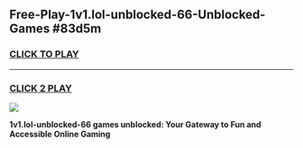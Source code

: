 
## Free-Play-1v1.lol-unblocked-66-Unblocked-Games #83d5m
<h3>
<a href="https://news.freeplayer.one?title=1v1.lol-unblocked-66&ref=8M">CLICK TO PLAY</a></h3>
<hr>

<h3>
<a href="https://news.freeplayer.one?title=1v1.lol-unblocked-66&ref=8M">CLICK 2 PLAY</a>
  
</h3>

<a href="https://news.freeplayer.one?title=1v1.lol-unblocked-66&ref=8M"><img src="https://clearcache.store/games.png"></a>


**1v1.lol-unblocked-66 games unblocked: Your Gateway to Fun and Accessible Online Gaming**
